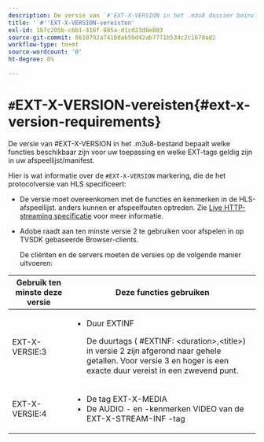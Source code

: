 ```yaml
---
description: De versie van `#'EXT-X-VERSION in het .m3u8 dossier beïnvloedt welke eigenschappen aan uw toepassing beschikbaar zijn en welke markeringen EXT in uw playlist/manifest geldig zijn.
title: '`#''EXT-X-VERSION-vereisten'
exl-id: 1b7c205b-c6b1-416f-885a-d1cd23d8e803
source-git-commit: 8610792a7410dab59d42ab7771b534c2c1670ad2
workflow-type: tm+mt
source-wordcount: '0'
ht-degree: 0%

---
```


# `#`EXT-X-VERSION-vereisten{#ext-x-version-requirements}

De versie van #EXT-X-VERSION in het .m3u8-bestand bepaalt welke functies beschikbaar zijn voor uw toepassing en welke EXT-tags geldig zijn in uw afspeellijst/manifest.

<!--<a id="section_8850183988124049A001758F117AD3A6"></a>-->

Hier is wat informatie over de `#EXT-X-VERSION` markering, die de het protocolversie van HLS specificeert:

* De versie moet overeenkomen met de functies en kenmerken in de HLS-afspeellijst. anders kunnen er afspeelfouten optreden. Zie [Live HTTP-streaming specificatie](https://datatracker.ietf.org/doc/draft-pantos-http-live-streaming/?include_text=1) voor meer informatie.
* Adobe raadt aan ten minste versie 2 te gebruiken voor afspelen in op TVSDK gebaseerde Browser-clients.

   De cliënten en de servers moeten de versies op de volgende manier uitvoeren:

<table frame="all" colsep="1" rowsep="1" id="table_62EB98EDD9DE49EC84CB1C7D59BC40E6"> 
 <thead> 
  <tr rowsep="1"> 
   <th colname="1" class="entry"> Gebruik ten minste deze versie </th> 
   <th colname="2" class="entry"> Deze functies gebruiken </th> 
  </tr> 
 </thead>
 <tbody> 
  <tr rowsep="1"> 
   <td colname="1"> <span class="codeph"> EXT-X-VERSIE:3  </span> </td> 
   <td colname="2"> 
    <ul id="ul_C9500D3F934848639C204BF248F139FF"> 
     <li id="li_535A7E3FABCB46FE872A7EA5DE2A1784">Duur <span class="codeph"> EXTINF </span> <p>De duurtags ( <span class="codeph"> #EXTINF: </span>&lt;duration&gt;,&lt;title&gt;) in versie 2 zijn afgerond naar gehele getallen. Voor versie 3 en hoger is een exacte duur vereist in een zwevend punt. </p> </li> 
    </ul> </td> 
  </tr> 
  <tr rowsep="0"> 
   <td colname="1"> <span class="codeph"> EXT-X-VERSIE:4  </span> </td> 
   <td colname="2"> 
    <ul id="ul_3355A6CBBE2141DDB92660BB4B604D70"> 
     <li id="li_A7783AFF99854EFBBAECD2967E4CBF2B">De tag <span class="codeph"> EXT-X-MEDIA </span> </li> 
     <li id="li_15AE652F33C1454AA90DDC65E7D6C2FD">De <span class="codeph"> AUDIO </span>- en <span class="codeph">-kenmerken VIDEO </span> van de <span class="codeph"> EXT-X-STREAM-INF </span>-tag </li> 
    </ul> </td> 
  </tr> 
 </tbody> 
</table>
